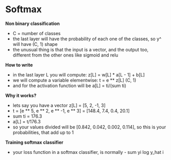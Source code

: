 # Softmax

**Non binary classification**
- C = number of classes
- the last layer will have the probability of each one of the classes, so y^ will have (C, 1) shape
- the unusual thing is that the input is a vector, and the output too, different from the other ones like sigmoid and relu

**How to write**
- in the last layer L you will compute: z[L] = w[L] * a[L - 1] + b[L] 
- we will compute a variable elementwise: t = e ** z[L] (C, 1)
- and for the activation function will be a[L] = ti/(sum ti)

**Why it works?**
- lets say you have a vector z[L] = [5, 2, -1, 3]
- t = [e ** 5, e ** 2, e ** -1, e ** 3] = [148.4, 7.4, 0.4, 20.1]
- sum ti =  176.3
- a[L] = t/176.3 
- so your values divided will be [0.842, 0.042, 0.002, 0.114], so this is your probabilities, that add up to 1

**Training softmax classifier**
- your loss function in a softmax classifier, is normally - sum yi log y_hat i
